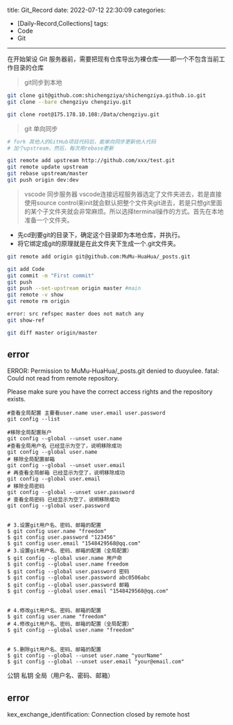 title: Git_Record
date: 2022-07-12 22:30:09
categories:
- [Daily-Record,Collections]
tags:
- Code
- Git
---
在开始架设 Git 服务器前，需要把现有仓库导出为裸仓库——即一个不包含当前工作目录的仓库

> git同步到本地
``` bash 
git clone git@github.com:shichengziya/shichengziya.github.io.git
git clone --bare chengziyu chengziyu.git

git clone root@175.178.10.108:/Data/chengziyu.git
```
> git 单向同步
``` bash
# fork 其他人的GitHub项目代码后，能单向同步更新他人代码
# 加个upstream，然后，每次用rebase更新

git remote add upstream http://github.com/xxx/test.git
git remote update upstream
git rebase upstream/master
git push origin dev:dev
```
> vscode 同步服务器
vscode连接远程服务器选定了文件夹进去，若是直接使用source control来init就会默认把整个文件夹git进去，若是只想git里面的某个子文件夹就会非常麻烦。所以选择terminal操作的方式。首先在本地准备一个文件夹。
- 先cd到要git的目录下，确定这个目录即为本地仓库，并执行。
- 将它绑定成git的原理就是在此文件夹下生成一个.git文件夹。

``` bash 
git remote add origin git@github.com:MuMu-HuaHua/_posts.git

git add Code
git commit -m "First commit"
git push 
git push --set-upstream origin master #main
git remote -v show
git remote rm origin

error: src refspec master does not match any
git show-ref

git diff master origin/master
```
## error
ERROR: Permission to MuMu-HuaHua/_posts.git denied to duoyulee.
fatal: Could not read from remote repository.

Please make sure you have the correct access rights
and the repository exists.

``` shell
#查看全局配置 主要看user.name user.email user.password
git config --list

#移除全局配置账户
git config --global --unset user.name
#查看全局用户名 已经显示为空了，说明移除成功
git config --global user.name
# 移除全局配置邮箱
git config --global --unset user.email
# 再查看全局邮箱 已经显示为空了，说明移除成功
git config --global user.email
# 移除全局密码
git config --global --unset user.password
# 查看全局密码 已经显示为空了，说明移除成功
git config --global user.password


# 3.设置git用户名、密码、邮箱的配置
$ git config user.name "freedom"
$ git config user.password "123456"
$ git config user.email "1548429568@qq.com"
# 3.设置git用户名、密码、邮箱的配置（全局配置）
$ git config --global user.name 用户命
$ git config --global user.name freedom
$ git config --global user.password 密码
$ git config --global user.password abc0506abc
$ git config --global user.password 邮箱
$ git config --global user.email "1548429568@qq.com"
 
 
# 4.修改git用户名、密码、邮箱的配置
$ git config user.name "freedom"
# 4.修改git用户名、密码、邮箱的配置（全局配置）
$ git config --global user.name "freedom"
 
 
# 5.删除git用户名、密码、邮箱的配置
$ git config --global --unset user.name "yourName"
$ git config --global --unset user.email "your@email.com"
```
公钥
私钥
全局（用户名、密码、邮箱）

## error 
kex_exchange_identification: Connection closed by remote host

















